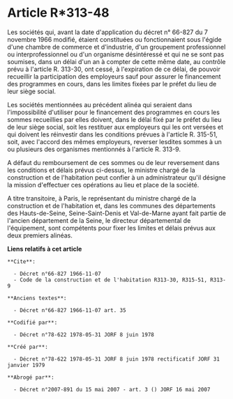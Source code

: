 # Article R*313-48

Les sociétés qui, avant la date d'application du décret n° 66-827 du 7 novembre 1966 modifié, étaient constituées ou
fonctionnaient sous l'égide d'une chambre de commerce et d'industrie, d'un groupement professionnel ou interprofessionnel ou
d'un organisme désintéressé et qui ne se sont pas soumises, dans un délai d'un an à compter de cette même date, au contrôle
prévu à l'article R. 313-30, ont cessé, à l'expiration de ce délai, de pouvoir recueillir la participation des employeurs
sauf pour assurer le financement des programmes en cours, dans les limites fixées par le préfet du lieu de leur siège social.

Les sociétés mentionnées au précédent alinéa qui seraient dans l'impossibilité d'utiliser pour le financement des programmes
en cours les sommes recueillies par elles doivent, dans le délai fixé par le préfet du lieu de leur siège social, soit les
restituer aux employeurs qui les ont versées et qui doivent les réinvestir dans les conditions prévues à l'article R. 315-51,
soit, avec l'accord des mêmes employeurs, reverser lesdites sommes à un ou plusieurs des organismes mentionnés à l'article R.
313-9.

A défaut du remboursement de ces sommes ou de leur reversement dans les conditions et délais prévus ci-dessus, le ministre
chargé de la construction et de l'habitation peut confier à un administrateur qu'il désigne la mission d'effectuer ces
opérations au lieu et place de la société.

A titre transitoire, à Paris, le représentant du ministre chargé de la construction et de l'habitation et, dans les communes
des départements des Hauts-de-Seine, Seine-Saint-Denis et Val-de-Marne ayant fait partie de l'ancien département de la Seine,
le directeur départemental de l'équipement, sont compétents pour fixer les limites et délais prévus aux deux premiers
alinéas.

**Liens relatifs à cet article**

	**Cite**:

	  - Décret n°66-827 1966-11-07
	  - Code de la construction et de l'habitation R313-30, R315-51, R313-9

	**Anciens textes**:

	  - Décret n°66-827 1966-11-07 art. 35

	**Codifié par**:

	  - Décret n°78-622 1978-05-31 JORF 8 juin 1978

	**Créé par**:

	  - Décret n°78-622 1978-05-31 JORF 8 juin 1978 rectificatif JORF 31 janvier 1979

	**Abrogé par**:

	  - Décret n°2007-891 du 15 mai 2007 - art. 3 () JORF 16 mai 2007
